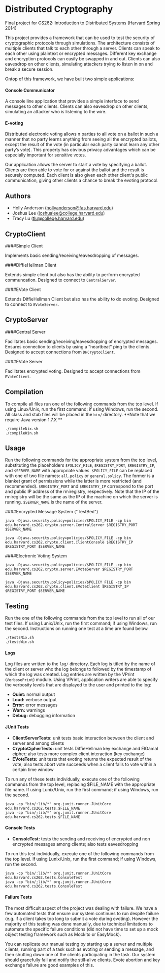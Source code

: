 Distributed Cryptography
=============

Final project for CS262: Introduction to Distributed Systems (Harvard Spring 2014)

This project provides a framework that can be used to test the security of cryptographic protocols through simulations. The architecture consists of multiple clients that talk to each other through a server. Clients can speak to each other using plaintext or encrypted messages. Different key exchange and encryption protocols can easily be swapped in and out. Clients can also eavesdrop on other clients, simulating attackers trying to listen in on and break a secure session.

Ontop of this framework, we have built two simple applications:

#### Console Communicator

A console line application that provides a simple interface to send messages to other clients. Clients can also eavesdrop on other clients, simulating an attacker who is listening to the wire.

#### E-voting

Distributed electronic voting allows n parties to all vote on a ballot in such a manner that no party learns anything from seeing all the encrypted ballots, except the result of the vote (in particular each party cannot learn any other party’s vote). This property has obvious privacy advantages which can be especially important for sensitive votes.

Our application allows the server to start a vote by specifying a ballot. Clients are then able to vote for or against the ballot and the result is securely computed. Each client is also given each other client's public communication, giving other clients a chance to break the evoting protocol.

Authors
-------
* Holly Anderson (hollyanderson@fas.harvard.edu)
* Joshua Lee (joshualee@college.harvard.edu)
* Tracy Lu (tlu@college.harvard.edu)

CryptoClient
-------------

####Simple Client

Implements basic sending/receiving/eavesdropping of messages.

####DiffieHellman Client

Extends simple client but also has the ability to perform encrypted communcation. Designed to connect to `CentralServer`.

####EVote Client

Extends DiffieHellman Client but also has the ability to do evoting. Designed to connect to `EVoteServer`.

CryptoServer
-------------

####Central Server

Facilitates basic sending/receiving/eavesdropping of encrypted messages. Ensures connection to clients by using a "heartbeat" ping to the clients. Designed to accept connections from `DHCryptoClient`.

####EVote Server

Facilitates encrypted voting. Designed to accept connections from `EVoteClient`.

Compilation
-----------------
To compile all files run one of the following commands from the top level. If using Linux/Unix, run the first command; if using Windows, run the second. All class and stub files will be placed in the `bin/` directory. **Note that we require Java version 1.7.X **

	./compileNix.sh
	./compileWin.sh
	
Usage
-----------------
Run the following commands for the appropriate system from the top level, substituting the placeholders `$POLICY_FILE`, `$REGISTRY_PORT`, `$REGISTRY_IP`, and `$SERVER_NAME` with appropriate values. `$POLICY_FILE` can be replaced with one of two file names: `all.policy` or `general.policy`. The former is a blanket grant of permissions while the latter is more restricted (and recommended). `$REGISTRY_PORT` and `$REGISTRY_IP` correspond to the port and public IP address of the rmiregistry, respectively. Note that the IP of the rmiregistry will be the same as the IP of the machine on which the server is running. `$SERVER_NAME` is the name of the server.

####Encrypted Message System ("TestBed")

    java -Djava.security.policy=policies/$POLICY_FILE -cp bin edu.harvard.cs262.crypto.server.CentralServer $REGISTRY_PORT $SERVER_NAME

    java -Djava.security.policy=policies/$POLICY_FILE -cp bin edu.harvard.cs262.crypto.client.ClientConsole $REGISTRY_IP $REGISTRY_PORT $SERVER_NAME
   
####Electronic Voting System

    java -Djava.security.policy=policies/$POLICY_FILE -cp bin edu.harvard.cs262.crypto.server.EVoteServer $REGISTRY_PORT $SERVER_NAME

    java -Djava.security.policy=policies/$POLICY_FILE -cp bin edu.harvard.cs262.crypto.client.EVoteClient $REGISTRY_IP $REGISTRY_PORT $SERVER_NAME

Testing
--------------------
Run the one of the following commands from the top level to run all of our test files. If using Lunix/Unix, run the first command; if using Windows, run the second. Instructions on running one test at a time are found below.

	./testsNix.sh
	./testsWin.sh

#### Logs

Log files are written to the `log/` directory. Each log is titled by the name of the client or server who the log belongs to followed by the timestamp of which the log was created. Log entries are written by the VPrint (`VerbosePrint`) module. Using VPrint, application writers are able to specify the verbosity levels that are displayed to the user and printed to the log:

* **Quiet:** normal output
* **Loud:** verbose output
* **Error:** error messages
* **Warn:** warnings
* **Debug:** debugging information

#### JUnit Tests

* **ClientServerTests:** unit tests basic interaction between the client and server and among clients
* **CryptoCipherTests:** unit tests DiffieHellman key exchange and ElGamal cipher; also tests more complex client interaction (key exchange)
* **EVoteTests:** unit tests that evoting returns the expected result of the vote; also tests abort vote succeeds when a client fails to vote within a certain time window

To run any of these tests individually, execute one of the following commands from the top level, replacing $FILE_NAME with the appropriate file name. If using Lunix/Unix, run the first command; if using Windows, run the second.

	java -cp "bin/:lib/*" org.junit.runner.JUnitCore edu.harvard.cs262.tests.$FILE_NAME
	java -cp "bin/;lib/*" org.junit.runner.JUnitCore edu.harvard.cs262.tests.$FILE_NAME

#### Console Tests
	
* **ConsoleTest:** tests the sending and receiving of encrypted and non encrypted messages among clients; also tests eavesdropping

To run this test individually, execute one of the following commands from the top level. If using Lunix/Unix, run the first command; if using Windows, run the second.

	java -cp "bin/:lib/*" org.junit.runner.JUnitCore edu.harvard.cs262.tests.ConsoleTest
	java -cp "bin/;lib/*" org.junit.runner.JUnitCore edu.harvard.cs262.tests.ConsoleTest

#### Failure Tests

The most difficult aspect of the project was dealing with failure. We have a few automated tests that ensure our system continues to run despite failure (e.g. if a client takes too long to submit a vote during evoting). However the majority of this testing was done manually, due to technical limitations to automate the specific failure conditions (did not have time to set up a mock object testing framework such as Mockito or EasyMock). 

You can replicate our manual testing by starting up a server and multiple clients, running part of a task such as evoting or sending a message, and then shutting down one of the clients participating in the task. Our system should gracefully fail and notify the still-alive clients. Evote abortion and key exchange failure are good examples of this.
